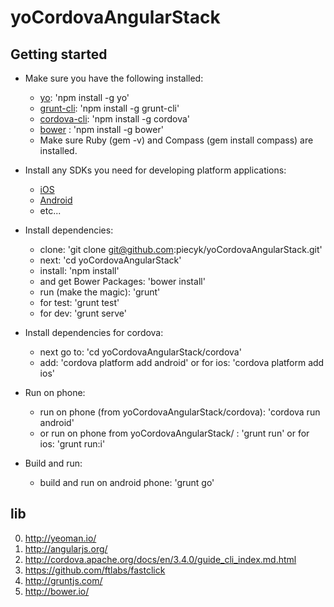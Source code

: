 # yoCordovaAngularStack

## Getting started
- Make sure you have the following installed:
    - [yo](https://github.com/yeoman/yo): 'npm install -g yo'
    - [grunt-cli](https://github.com/gruntjs/grunt): 'npm install -g grunt-cli'
    - [cordova-cli](https://github.com/apache/cordova-cli): 'npm install -g cordova'
    - [bower](https://github.com/bower/bower) : 'npm install -g bower'
    - Make sure Ruby (gem -v) and Compass (gem install compass) are installed.

- Install any SDKs you need for developing platform applications:
    - [iOS](https://developer.apple.com/xcode/)
    - [Android](http://developer.android.com/sdk/index.html#ExistingIDE)
    - etc...
    
- Install dependencies:
  - clone: 'git clone git@github.com:piecyk/yoCordovaAngularStack.git'
  - next: 'cd yoCordovaAngularStack'
  - install: 'npm install'
  - and get Bower Packages: 'bower install'
  - run (make the magic): 'grunt'
  - for test: 'grunt test'
  - for dev: 'grunt serve'
- Install dependencies for cordova:
  - next go to: 'cd yoCordovaAngularStack/cordova'
  - add: 'cordova platform add android' or for ios: 'cordova platform add ios'
- Run on phone:
  - run on phone (from yoCordovaAngularStack/cordova): 'cordova run android'
  - or run on phone from yoCordovaAngularStack/ : 'grunt run' or for ios: 'grunt run:i'
- Build and run:
  - build and run on android phone: 'grunt go'

lib
------
0. http://yeoman.io/
1. http://angularjs.org/
2. http://cordova.apache.org/docs/en/3.4.0/guide_cli_index.md.html
3. https://github.com/ftlabs/fastclick
4. http://gruntjs.com/
5. http://bower.io/